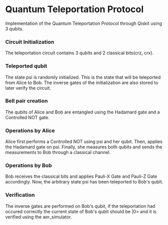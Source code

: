# Quantum Teleportation Protocol
Implementation of the Quantum Teleportation Protocol through Qiskit using 3 qubits.
### Circuit Initialization
The teleportation circuit contains 3 qubits and 2 classical bits(crz, crx).
### Teleported qubit
The state psi is randomly initialized. This is the state that will be teleported from Alice to Bob. The inverse gates of the initialization are also
stored to later verify the circuit.
### Bell pair creation
The qubits of Alice and Bob are entangled using the Hadamard gate and a Controlled NOT gate.
### Operations by Alice
Alice first performs a Controlled NOT using psi and her qubit. Then, applies the Hadamard gate on psi. Finally, she measures both qubits and sends the 
measurements to Bob through a classical channel.
### Operations by Bob
Bob receives the classical bits and applies Pauli-X Gate and Pauli-Z Gate accordingly. Now, the arbitrary state psi has been teleported to Bob's qubit.
### Verification
The inverse gates are performed on Bob's qubit, if the teleportation had occured correctly the current state of Bob's qubit should be |0> and it is 
verified using the aer_simulator.


